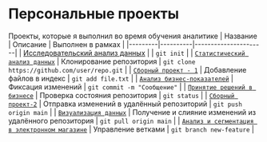 # Персональные проекты
Проекты, которые я выполнил во время обучения аналитике
| Название | Описание | Выполнен в рамках |
|---------|----------|----------------------|
| [Исследовательский анализ данных](https://git-scm.com/docs/git-init) |  | `git init` |
| [`Статистический анализ данных`](https://git-scm.com/docs/git-clone) | Клонирование репозитория | `git clone https://github.com/user/repo.git` |
| [`Сборный проект - 1`](https://git-scm.com/docs/git-add) | Добавление файлов в индекс | `git add file.txt` |
| [`Анализ бизнес-показателей`](https://git-scm.com/docs/git-commit) | Фиксация изменений | `git commit -m "Сообщение"` |
| [`Принятие решений в бизнесе`](https://git-scm.com/docs/git-status) | Проверка состояния репозитория | `git status` |
| [`Сборный проект-2`](https://git-scm.com/docs/git-push) | Отправка изменений в удалённый репозиторий | `git push origin main` |
| [`Визуализация данных`](https://git-scm.com/docs/git-pull) | Получение и слияние изменений из удалённого репозитория | `git pull origin main` |
| [`Анализ и сегментация в электронном магазине`](https://git-scm.com/docs/git-branch) | Управление ветками | `git branch new-feature` |
